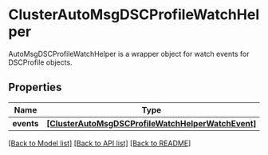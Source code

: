 # ClusterAutoMsgDSCProfileWatchHelper

AutoMsgDSCProfileWatchHelper is a wrapper object for watch events for DSCProfile objects.
## Properties
Name | Type | Description | Notes
------------ | ------------- | ------------- | -------------
**events** | [**[ClusterAutoMsgDSCProfileWatchHelperWatchEvent]**](ClusterAutoMsgDSCProfileWatchHelperWatchEvent.md) |  | [optional] 

[[Back to Model list]](../README.md#documentation-for-models) [[Back to API list]](../README.md#documentation-for-api-endpoints) [[Back to README]](../README.md)


